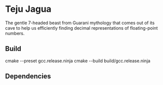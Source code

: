 # Teju Jagua

The gentle 7-headed beast from Guarani mythology that comes out of its cave to
help us efficiently finding decimal representations of floating-point numbers.


## Build

cmake --preset gcc.release.ninja
cmake --build build/gcc.release.ninja

## Dependencies

